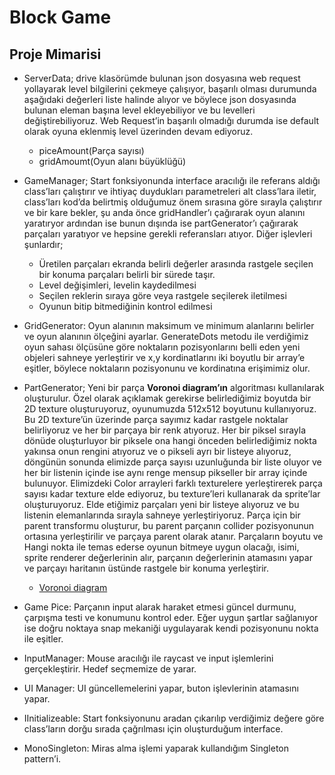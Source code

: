 # Block Game

## Proje Mimarisi

- ServerData; drive klasörümde bulunan json dosyasına web request yollayarak level bilgilerini çekmeye çalışıyor, başarılı olması durumunda aşağıdaki değerleri liste halinde alıyor ve böylece json dosyasında bulunan eleman başına level ekleyebiliyor ve bu levelleri değiştirebiliyoruz. Web Request’in başarılı olmadığı durumda ise default olarak oyuna eklenmiş level üzerinden devam ediyoruz.
    - piceAmount(Parça sayısı)
    - gridAmoumt(Oyun alanı büyüklüğü)
- GameManager; Start fonksiyonunda interface aracılığı ile referans aldığı class’ları çalıştırır ve ihtiyaç duydukları parametreleri alt class’lara iletir, class’ları kod’da belirtmiş olduğumuz önem sırasına göre sırayla çalıştırır ve bir kare bekler, şu anda önce gridHandler’ı çağırarak oyun alanını yaratıryor ardından ise  bunun dışında ise partGenerator’ı çağırarak parçaları yaratıyor ve hepsine gerekli referansları atıyor. Diğer işlevleri şunlardır;
    - Üretilen parçaları ekranda belirli değerler arasında rastgele seçilen bir konuma parçaları belirli bir sürede taşır.
    - Level değişimleri, levelin kaydedilmesi
    - Seçilen reklerin sıraya göre veya rastgele seçilerek iletilmesi
    - Oyunun bitip bitmediğinin kontrol edilmesi
- GridGenerator: Oyun alanının maksimum ve minimum alanlarını belirler ve oyun alanının ölçeğini ayarlar. GenerateDots metodu ile verdiğimiz oyun sahası ölçüsüne göre noktaların pozisyonlarını belli eden yeni objeleri sahneye yerleştirir ve x,y kordinatlarını iki boyutlu bir array’e eşitler, böylece noktaların pozisyonunu ve kordinatına erişimimiz olur.
- PartGenerator; Yeni bir parça **Voronoi diagram’ın** algoritması kullanılarak oluşturulur. Özel olarak açıklamak gerekirse belirlediğimiz boyutda bir 2D texture oluşturuyoruz, oyunumuzda 512x512 boyutunu kullanıyoruz. Bu 2D texture’ün üzerinde parça sayımız kadar rastgele noktalar belirliyoruz ve her bir parçaya bir renk atıyoruz. Her bir piksel sırayla dönüde oluşturluyor bir piksele ona hangi önceden belirlediğimiz nokta yakınsa onun rengini atıyoruz ve o pikseli ayrı bir listeye alıyoruz, döngünün sonunda elimizde parça sayısı uzunluğunda bir liste oluyor ve her bir listenin içinde ise aynı renge mensup pikseller bir array içinde bulunuyor. Elimizdeki Color arrayleri farklı texturelere yerleştirerek parça sayısı kadar texture elde ediyoruz, bu texture’leri kullanarak da sprite’lar oluşturuyoruz.  Elde etiğimiz parçaları yeni bir listeye alıyoruz ve bu listenin elemanlarında sırayla sahneye yerleştiriyoruz. Parça için bir parent transformu oluşturur, bu parent parçanın collider pozisyonunun ortasına yerleştirilir ve parçaya parent olarak atanır. Parçaların boyutu ve Hangi nokta ile temas ederse oyunun bitmeye uygun olacağı, isimi, sprite renderer değerlerinin alır, parçanın değerlerinin atamasını yapar ve parçayı haritanın üstünde rastgele bir konuma yerleştirir.
    - [Voronoi diagram](https://en.wikipedia.org/wiki/Voronoi_diagram)
 
- Game Pice: Parçanın input alarak haraket etmesi güncel durmunu, çarpışma testi ve konumunu kontrol eder. Eğer uygun şartlar sağlanıyor ise doğru noktaya snap mekaniği uygulayarak kendi pozisyonunu nokta ile eşitler.
- InputManager: Mouse aracılığı ile raycast ve input işlemlerini gerçekleştirir. Hedef seçmemize de yarar.
- UI Manager: UI güncellemelerini yapar, buton işlevlerinin atamasını yapar.
- IInitializeable: Start fonksiyonunu aradan çıkarılıp verdiğimiz değere göre class’ların dorğu sırada çağrılması için oluşturduğum interface.
- MonoSingleton: Miras alma işlemi yaparak kullandığım Singleton pattern’i.
